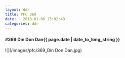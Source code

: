 ```yaml
---
layout: ddr
title: PFC 369
date:   2018-01-06 13:02:49
categories: ddr
---
```


#### **#369** Din Don Dan<span class="pull-right">{{ page.date | date_to_long_string }}</span>
![](/images/pfc/369_Din Don Dan.jpg)
